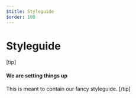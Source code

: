 ```yaml
---
$title: Styleguide
$order: 100
---
```

# Styleguide

[tip]
#### We are setting things up
This is meant to contain our fancy styleguide.
[/tip]
